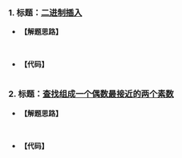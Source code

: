 ### 1. 标题：[二进制插入](https://www.nowcoder.com/practice/30c1674ad5694b3f8f0bc2de6f005490?tpId=8&&tqId=11019&rp=1&ru=/activity/oj&qru=/ta/cracking-the-coding-interview/question-ranking)
- **【解题思路】**<br>

&#160; &#160; &#160; &#160; 

- **【代码】**
```c ++

```

### 2. 标题：[查找组成一个偶数最接近的两个素数](https://www.nowcoder.com/practice/f8538f9ae3f1484fb137789dec6eedb9?tpId=37&&tqId=21283&rp=1&ru=/activity/oj&qru=/ta/huawei/question-ranking)
- **【解题思路】**<br>

&#160; &#160; &#160; &#160; 

- **【代码】**
```c ++

```
